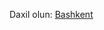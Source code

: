 <p>Daxil olun: <a href="https://pashaskerov21.github.io/bashkent/1-bashkent-main/index.html">Bashkent</a></p>

